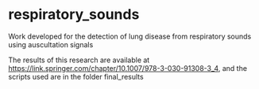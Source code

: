 # respiratory_sounds
Work developed for the detection of lung disease from respiratory sounds using auscultation signals

The results of this research are available at https://link.springer.com/chapter/10.1007/978-3-030-91308-3_4, and the scripts used are in the folder final_results

